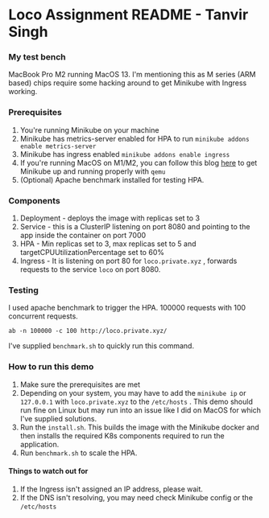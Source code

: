 # Loco Assignment README - Tanvir Singh

### My test bench
MacBook Pro M2 running MacOS 13. I'm mentioning this as M series (ARM based)  chips require some hacking around to get Minikube with Ingress working.

### Prerequisites 
1. You're running Minikube on your machine
2. Minikube has metrics-server enabled for HPA to run  `minikube addons enable metrics-server`
3. Minikube has ingress enabled `minikube addons enable ingress`
4. If you're running MacOS on M1/M2, you can follow this blog [here](https://medium.com/@sushantkumarsinha22/kubernetes-setting-up-ingress-on-apple-silicon-mac-m1-5fb6bddcb838) to get Minikube up and running properly with `qemu` 
5. (Optional) Apache benchmark installed for testing HPA.

### Components 
1. Deployment - deploys the image with replicas set to 3
2. Service - this is a ClusterIP listening on port 8080 and pointing to the app inside the container on port 7000
3. HPA - Min replicas set to 3, max replicas set to 5 and targetCPUUtilizationPercentage set to 60%
4. Ingress - It is listening on port 80 for  `loco.private.xyz` ,  forwards requests to the service `loco` on port 8080.

### Testing
I used apache benchmark to trigger the HPA. 100000 requests with 100 concurrent requests.

`ab -n 100000 -c 100 http://loco.private.xyz/`

I've supplied `benchmark.sh` to quickly run this command.

### How to run this demo

1. Make sure the prerequisites are met
2. Depending on your system, you may have to add the `minikube ip` or `127.0.0.1` with `loco.private.xyz` to the `/etc/hosts` . This demo should run fine on Linux but may run into an issue like I did on MacOS for which I've supplied solutions.
3. Run the `install.sh`. This builds the image with the Minikube docker and then installs the required K8s components required to run the application.
4. Run `benchmark.sh` to scale the HPA.

#### Things to watch out for
1. If the Ingress isn't assigned an IP address, please wait.
2. If the DNS isn't resolving, you may need check Minikube config or the `/etc/hosts`

